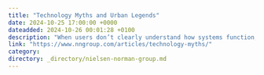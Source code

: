 ```yaml
---
title: "Technology Myths and Urban Legends"
date: 2024-10-25 17:00:00 +0000
dateadded: 2024-10-26 00:01:28 +0100
description: "When users don’t clearly understand how systems function, they develop unique (and often incorrect) theories to explain their experiences."
link: "https://www.nngroup.com/articles/technology-myths/"
category:
directory: _directory/nielsen-norman-group.md
---
```

